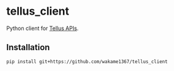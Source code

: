 # tellus_client

Python client for [Tellus APIs](https://www.tellusxdp.com/ja/api-reference/).

## Installation

```sh
pip install git+https://github.com/wakame1367/tellus_client
```
